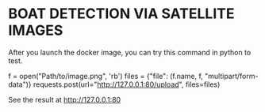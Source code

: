 # BOAT DETECTION VIA SATELLITE IMAGES


After you launch the docker image, you can try this command in python to test.

f = open("Path/to/image.png", 'rb')
files = {"file": (f.name, f, "multipart/form-data")}
requests.post(url="http://127.0.0.1:80/upload", files=files)

See the result at http://127.0.0.1:80